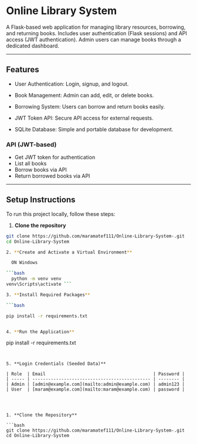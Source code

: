 # Online Library System

A Flask-based web application for managing library resources, borrowing, and returning books. Includes user authentication (Flask sessions) and API access (JWT authentication). Admin users can manage books through a dedicated dashboard.

---

## Features

- User Authentication: Login, signup, and logout.

- Book Management: Admin can add, edit, or delete books.

- Borrowing System: Users can borrow and return books easily.

- JWT Token API: Secure API access for external requests.

- SQLite Database: Simple and portable database for development.

### API (JWT-based)
- Get JWT token for authentication
- List all books
- Borrow books via API
- Return borrowed books via API

---

## Setup Instructions

To run this project locally, follow these steps:

1. **Clone the repository**
   
```bash
git clone https://github.com/maramatef111/Online-Library-System-.git
cd Online-Library-System 

2. **Create and Activate a Virtual Environment**

  ON Windows

```bash
  python -m venv venv
venv\Scripts\activate ```

3. **Install Required Packages**

```bash

pip install -r requirements.txt 


4. **Run the Application**

```
pip install -r requirements.txt
```


5. **Login Credentials (Seeded Data)**

| Role  | Email                                         | Password |
| ----- | --------------------------------------------- | -------- |
| Admin | [admin@example.com](mailto:admin@example.com) | admin123 |
| User  | [maram@example.com](mailto:maram@example.com) | password |




1. **Clone the Repository**

```bash
git clone https://github.com/maramatef111/Online-Library-System-.git
cd Online-Library-System



